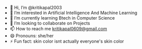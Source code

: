 - 👋 Hi, I’m @kritikapal2003
- 👀 I’m interested in Artificial Intelligence And Machine Learning
- 🌱 I’m currently learning Btech in Computer Science
- 💞️ I’m looking to collaborate on Projects 
- 📫 How to reach me kritikapal0609@gmail.com
- 😄 Pronouns: she/her
- ⚡ Fun fact: skin color isnt actually everyone's skin color

<!---
kritikapal2003/kritikapal2003 is a ✨ special ✨ repository because its `README.md` (this file) appears on your GitHub profile.
You can click the Preview link to take a look at your changes.
--->

